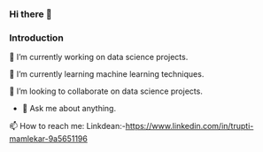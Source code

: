 ### Hi there 👋

<!--
**trupti1605/trupti1605** is a ✨ _special_ ✨ repository because its `README.md` (this file) appears on your GitHub profile.

Here are some ideas to get you started:

### 🔭 I’m currently working on data science projects.
- 🌱 I’m currently learning machine learning techniques. 
- 👯 I’m looking to collaborate on data science projects.
- 💬 Ask me about anything.
### 📫 How to reach me: 
linkdean:-https://www.linkedin.com/in/trupti-mamlekar-9a5651196
-->
### Introduction 

🔭 I’m currently working on data science projects.

🌱 I’m currently learning machine learning techniques. 

👯 I’m looking to collaborate on data science projects.

- 💬 Ask me about anything.

📫 How to reach me: 
Linkdean:-https://www.linkedin.com/in/trupti-mamlekar-9a5651196
